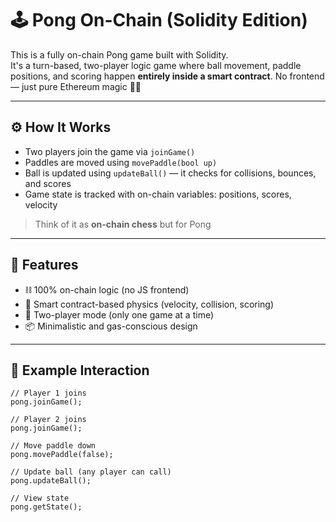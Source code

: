 # 🕹️ Pong On-Chain (Solidity Edition)

This is a fully on-chain Pong game built with Solidity.  
It's a turn-based, two-player logic game where ball movement, paddle positions, and scoring happen **entirely inside a smart contract**. No frontend — just pure Ethereum magic 🧙‍♂️

---

## ⚙️ How It Works

- Two players join the game via `joinGame()`
- Paddles are moved using `movePaddle(bool up)`
- Ball is updated using `updateBall()` — it checks for collisions, bounces, and scores
- Game state is tracked with on-chain variables: positions, scores, velocity

> Think of it as **on-chain chess** but for Pong

---

## 🚀 Features

- ⛓️ 100% on-chain logic (no JS frontend)
- 🧠 Smart contract-based physics (velocity, collision, scoring)
- 👥 Two-player mode (only one game at a time)
- 📦 Minimalistic and gas-conscious design

---

## 🧪 Example Interaction

```solidity
// Player 1 joins
pong.joinGame();

// Player 2 joins
pong.joinGame();

// Move paddle down
pong.movePaddle(false);

// Update ball (any player can call)
pong.updateBall();

// View state
pong.getState();
